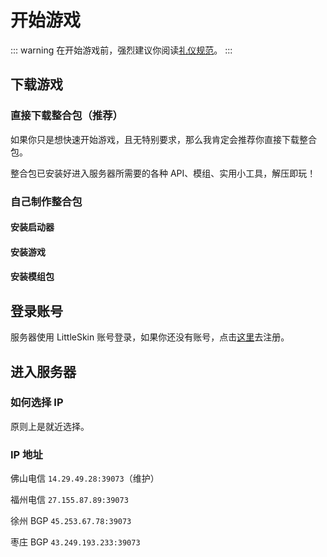 # 开始游戏

::: warning
在开始游戏前，强烈建议你阅读[礼仪规范](./server-rules)。
:::

## 下载游戏

### 直接下载整合包（推荐）

如果你只是想快速开始游戏，且无特别要求，那么我肯定会推荐你直接下载整合包。

整合包已安装好进入服务器所需要的各种 API、模组、实用小工具，解压即玩！

### 自己制作整合包

#### 安装启动器

#### 安装游戏

#### 安装模组包

## 登录账号

服务器使用 LittleSkin 账号登录，如果你还没有账号，点击[这里](https://mcskin.littleservice.cn/auth/register)去注册。

## 进入服务器

### 如何选择 IP

原则上是就近选择。

### IP 地址

佛山电信 `14.29.49.28:39073`（维护）

福州电信 `27.155.87.89:39073`

徐州 BGP `45.253.67.78:39073`

枣庄 BGP `43.249.193.233:39073`

